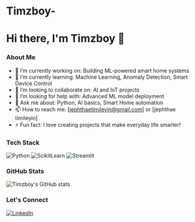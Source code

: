 # Timzboy-
# Hi there, I'm Timzboy 👋

### About Me
- 🔭 I’m currently working on: Building ML-powered smart home systems
- 🌱 I’m currently learning: Machine Learning, Anomaly Detection, Smart Device Control
- 👯 I’m looking to collaborate on: AI and IoT projects
- 🤔 I’m looking for help with: Advanced ML model deployment
- 💬 Ask me about: Python, AI basics, Smart Home automation
- 📫 How to reach me: [jephthaetimileyin@gmail.com] or [jephthae timileyin]
- ⚡ Fun fact: I love creating projects that make everyday life smarter!

### Tech Stack
<img src="https://img.shields.io/badge/Code-Python-informational?style=flat&logo=python&color=blue" alt="Python" />
<img src="https://img.shields.io/badge/ML-ScikitLearn-informational?style=flat&logo=scikit-learn&color=orange" alt="ScikitLearn" />
<img src="https://img.shields.io/badge/Visualization-Streamlit-informational?style=flat&logo=streamlit&color=red" alt="Streamlit" />

### GitHub Stats
![Timzboy's GitHub stats](https://github-readme-stats.vercel.app/api?username=Timzboy&show_icons=true&hide_title=true&theme=radical)

### Let's Connect
[![LinkedIn](https://img.shields.io/badge/LinkedIn-blue?style=flat&logo=linkedin&labelColor=blue)](YourLinkedInProfileLink)

